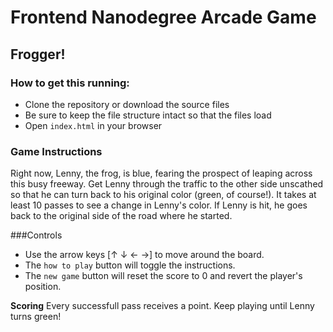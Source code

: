 # Frontend Nanodegree Arcade Game

## Frogger!

### How to get this running:
* Clone the repository or download the source files
* Be sure to keep the file structure intact so that the files load
* Open `index.html` in your browser

### Game Instructions
Right now, Lenny, the frog, is blue, fearing the prospect of leaping across this busy freeway. Get Lenny through the traffic to the other side unscathed so that he can turn back to his original color (green, of course!). It takes at least 10 passes to see a change in Lenny's color. If Lenny is hit, he goes back to the original side of the road where he started.

###Controls
* Use the arrow keys [&uarr; &darr; &larr; &rarr;] to move around the board.
* The `how to play` button will toggle the instructions.
* The `new game` button will reset the score to 0 and revert the player's position.

**Scoring**
Every successfull pass receives a point. Keep playing until Lenny turns green!
